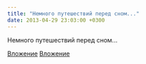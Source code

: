 ```yaml
---
title: "Немного путешествий перед сном..."
date: 2013-04-29 23:03:00 +0300
---
```


Немного путешествий перед сном...


[Вложение](https://vk.com/photo41076938_302876311)
[Вложение](https://vk.com/photo41076938_302876315)
